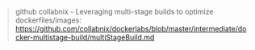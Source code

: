 > github collabnix - Leveraging multi-stage builds to optimize dockerfiles/images: 
> https://github.com/collabnix/dockerlabs/blob/master/intermediate/docker-multistage-build/multiStageBuild.md

